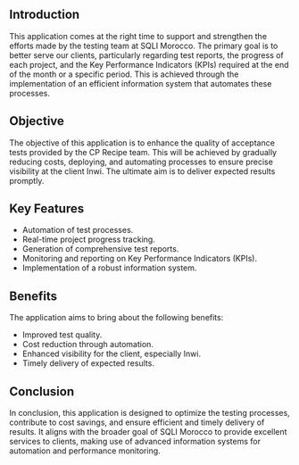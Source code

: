 ## Introduction
This application comes at the right time to support and strengthen the efforts made by the testing team at SQLI Morocco. The primary goal is to better serve our clients, particularly regarding test reports, the progress of each project, and the Key Performance Indicators (KPIs) required at the end of the month or a specific period. This is achieved through the implementation of an efficient information system that automates these processes.

## Objective
The objective of this application is to enhance the quality of acceptance tests provided by the CP Recipe team. This will be achieved by gradually reducing costs, deploying, and automating processes to ensure precise visibility at the client Inwi. The ultimate aim is to deliver expected results promptly.

## Key Features
- Automation of test processes.
- Real-time project progress tracking.
- Generation of comprehensive test reports.
- Monitoring and reporting on Key Performance Indicators (KPIs).
- Implementation of a robust information system.

## Benefits
The application aims to bring about the following benefits:
- Improved test quality.
- Cost reduction through automation.
- Enhanced visibility for the client, especially Inwi.
- Timely delivery of expected results.

## Conclusion
In conclusion, this application is designed to optimize the testing processes, contribute to cost savings, and ensure efficient and timely delivery of results. It aligns with the broader goal of SQLI Morocco to provide excellent services to clients, making use of advanced information systems for automation and performance monitoring.
